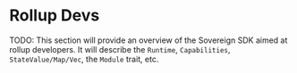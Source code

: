 # Rollup Devs

TODO: This section will provide an overview of the Sovereign SDK aimed at rollup
developers. It will describe the `Runtime`, `Capabilities`,
`StateValue/Map/Vec`, the `Module` trait, etc.
